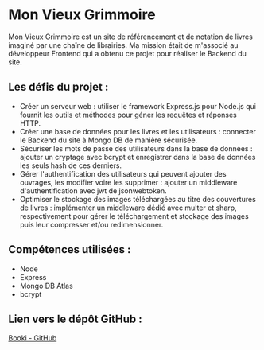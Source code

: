 # Mon Vieux Grimmoire

Mon Vieux Grimmoire est un site de référencement et de notation de livres imaginé par une chaîne de librairies. Ma mission était de m'associé au développeur Frontend qui a obtenu ce projet pour réaliser le Backend du site.

## Les défis du projet :

- Créer un serveur web : utiliser le framework Express.js pour Node.js qui fournit les outils et méthodes pour géner les requêtes et réponses HTTP.
- Créer une base de données pour les livres et les utilisateurs : connecter le Backend du site à Mongo DB de manière sécurisée.
- Sécuriser les mots de passe des utilisateurs dans la base de données : ajouter un cryptage avec bcrypt et enregistrer dans la base de données les seuls hash de ces derniers.
- Gérer l'authentification des utilisateurs qui peuvent ajouter des ouvrages, les modifier voire les supprimer : ajouter un middleware d'authentification avec jwt de jsonwebtoken.
- Optimiser le stockage des images téléchargées au titre des couvertures de livres : implémenter un middleware dédié avec multer et sharp, respectivement pour gérer le téléchargement et stockage des images puis leur compresser et/ou redimensionner.


## Compétences utilisées :

- Node
- Express
- Mongo DB Atlas
- bcrypt

## Lien vers le dépôt GitHub :

[Booki - GitHub](https://github.com/VanessaViaud/MonVieuxGrimmoireBackend)